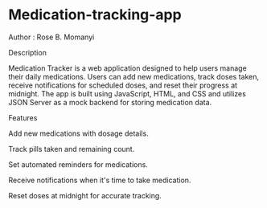 # Medication-tracking-app


Author : Rose B. Momanyi



Description

Medication Tracker is a web application designed to help users manage their daily medications. Users can add new medications, track doses taken, receive notifications for scheduled doses, and reset their progress at midnight. The app is built using JavaScript, HTML, and CSS and utilizes JSON Server as a mock backend for storing medication data.

Features

Add new medications with dosage details.

Track pills taken and remaining count.

Set automated reminders for medications.

Receive notifications when it's time to take medication.

Reset doses at midnight for accurate tracking.